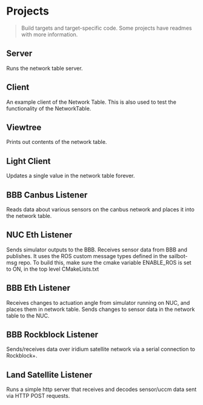 # Projects
> Build targets and target-specific code.
Some projects have readmes with more information.

## Server
Runs the network table server.

## Client
An example client of the Network Table.
This is also used to test the functionality of
the NetworkTable.

## Viewtree
Prints out contents of the network table.

## Light Client
Updates a single value in the network table forever.

## BBB Canbus Listener
Reads data about various sensors on the canbus network
and places it into the network table.

## NUC Eth Listener
Sends simulator outputs to the BBB.
Receives sensor data from BBB and publishes.
It uses the ROS custom message types defined in the
sailbot-msg repo.
To build this, make sure the cmake variable ENABLE_ROS
is set to ON, in the top level CMakeLists.txt

## BBB Eth Listener
Receives changes to actuation angle from simulator running on NUC,
and places them in network table.
Sends changes to sensor data in the network table to the NUC.

## BBB Rockblock Listener
Sends/receives data over iridium satellite network
via a serial connection to Rockblock+.

## Land Satellite Listener
Runs a simple http server that receives and decodes sensor/uccm 
data sent via HTTP POST requests. 
